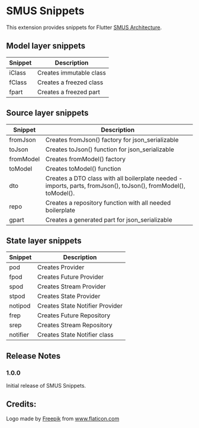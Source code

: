 # SMUS Snippets

This extension provides snippets for Flutter [SMUS Architecture](https://github.com/eli1stark/smus).

## Model layer snippets
| Snippet     | Description              |
| ----------- | ------------------------ |
| iClass      | Creates immutable class  |
| fClass      | Creates a freezed class  |
| fpart       | Creates a freezed part   |

## Source layer snippets
| Snippet     | Description                                      |
| ----------- | ------------------------------------------------ |
| fromJson    | Creates fromJson() factory for json_serializable |
| toJson      | Creates toJson() function for json_serializable  |
| fromModel   | Creates fromModel() factory |
| toModel     | Creates toModel() function  |
| dto         | Creates a DTO class with all boilerplate needed - imports, parts, fromJson(), toJson(), fromModel(), toModel(). |
| repo        | Creates a repository function with all needed boilerplate |
| gpart       | Creates a generated part for json_serializable |

## State layer snippets
| Snippet  | Description                     |
| ---------| ------------------------------- |
| pod      | Creates Provider                |
| fpod     | Creates Future Provider         |
| spod     | Creates Stream Provider         |
| stpod    | Creates State Provider          |
| notipod  | Creates State Notifier Provider |
| frep     | Creates Future Repository       |
| srep     | Creates Stream Repository       |
| notifier | Creates State Notifier class    |

## Release Notes

### 1.0.0

Initial release of SMUS Snippets.

## Credits:
<div>Logo made by <a href="https://www.freepik.com" title="Freepik">Freepik</a> from <a href="https://www.flaticon.com/" title="Flaticon">www.flaticon.com</a></div>
